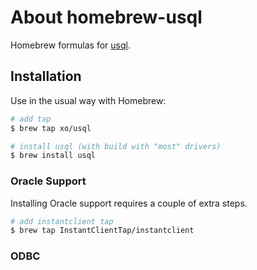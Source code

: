 # About homebrew-usql

Homebrew formulas for [usql](https://github.com/xo/usql).

## Installation

Use in the usual way with Homebrew:

```sh
# add tap
$ brew tap xo/usql

# install usql (with build with "most" drivers)
$ brew install usql
```

### Oracle Support

Installing Oracle support requires a couple of extra steps.

```sh
# add instantclient tap
$ brew tap InstantClientTap/instantclient
```

### ODBC

